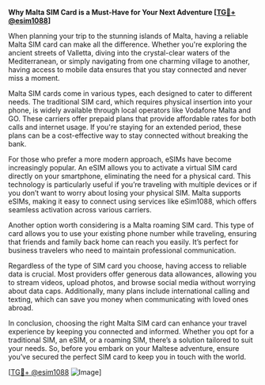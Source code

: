 **Why Malta SIM Card is a Must-Have for Your Next Adventure [[TG💪+ @esim1088](https://t.me/s/esim1088)]**

When planning your trip to the stunning islands of Malta, having a reliable Malta SIM card can make all the difference. Whether you're exploring the ancient streets of Valletta, diving into the crystal-clear waters of the Mediterranean, or simply navigating from one charming village to another, having access to mobile data ensures that you stay connected and never miss a moment.

Malta SIM cards come in various types, each designed to cater to different needs. The traditional SIM card, which requires physical insertion into your phone, is widely available through local operators like Vodafone Malta and GO. These carriers offer prepaid plans that provide affordable rates for both calls and internet usage. If you're staying for an extended period, these plans can be a cost-effective way to stay connected without breaking the bank.

For those who prefer a more modern approach, eSIMs have become increasingly popular. An eSIM allows you to activate a virtual SIM card directly on your smartphone, eliminating the need for a physical card. This technology is particularly useful if you’re traveling with multiple devices or if you don’t want to worry about losing your physical SIM. Malta supports eSIMs, making it easy to connect using services like eSim1088, which offers seamless activation across various carriers.

Another option worth considering is a Malta roaming SIM card. This type of card allows you to use your existing phone number while traveling, ensuring that friends and family back home can reach you easily. It’s perfect for business travelers who need to maintain professional communication.

Regardless of the type of SIM card you choose, having access to reliable data is crucial. Most providers offer generous data allowances, allowing you to stream videos, upload photos, and browse social media without worrying about data caps. Additionally, many plans include international calling and texting, which can save you money when communicating with loved ones abroad.

In conclusion, choosing the right Malta SIM card can enhance your travel experience by keeping you connected and informed. Whether you opt for a traditional SIM, an eSIM, or a roaming SIM, there’s a solution tailored to suit your needs. So, before you embark on your Maltese adventure, ensure you’ve secured the perfect SIM card to keep you in touch with the world.

[[TG💪+ @esim1088](https://t.me/s/esim1088) ![Image](https://i.postimg.cc/Y0z9fWf4/image.png)]